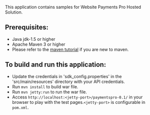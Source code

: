 This application contains samples for Website Payments Pro Hosted Solution. 

Prerequisites:
---------------
*	Java jdk-1.5 or higher
*	Apache Maven 3 or higher
* Please refer to the [maven tutorial](http://maven.apache.org/guides/getting-started/maven-in-five-minutes.html) if you are new to maven.

To build and run this application:
----------------------------------

* Update the credentials in 'sdk_config.properties' in the 'src/main/resources' directory with your API credentials.
*	Run `mvn install` to build war file.
* Run `mvn jetty:run` to run the war file.
*	Access `http://localhost:<jetty-port>/paymentspro-0.1/` in your browser to play with the test pages.`<jetty-port>` is configurable in `pom.xml`.

 
